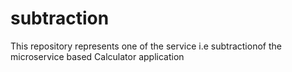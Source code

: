 # subtraction
This repository represents one of the service i.e subtractionof the microservice based Calculator application 
